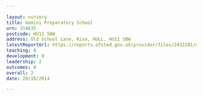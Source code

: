 ```yaml
---

layout: nursery
title: Gemini Preparatory School
urn: 314635
postcode: HU11 5BW
address: Old School Lane, Rise, HULL, HU11 5BW
latestReportUrl: https://reports.ofsted.gov.uk/provider/files/2432281/urn/314635.pdf
teaching: 0
development: 0
leadership: 2
outcomes: 0
overall: 2
date: 20/10/2014

---
```

